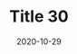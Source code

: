 ---
layout: posts
title: "Title 30"
img: "https://image.tmdb.org/t/p/w185/kPRb1mbVHGop0egQ7153y0lhzGL.jpg"
date: 2020-10-29
genre: "Comedy"
categories: Movies
tags: bollywood, shah ruch khan
published: true 
---